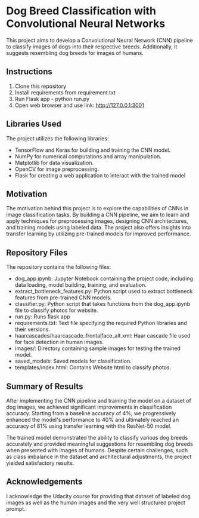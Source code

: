 # Dog Breed Classification with Convolutional Neural Networks

This project aims to develop a Convolutional Neural Network (CNN) pipeline to 
classify images of dogs into their respective breeds. Additionally, it suggests 
resembling dog breeds for images of humans.

## Instructions
1. Clone this repository
2. Install requirements from requirement.txt
3. Run Flask app - python run.py
4. Open web browser and use link: http://127.0.0.1:3001

## Libraries Used

The project utilizes the following libraries:

- TensorFlow and Keras for building and training the CNN model.
- NumPy for numerical computations and array manipulation.
- Matplotlib for data visualization.
- OpenCV for image preprocessing.
- Flask for creating a web application to interact with the trained model

## Motivation

The motivation behind this project is to explore the capabilities of CNNs 
in image classification tasks. By building a CNN pipeline, we aim to learn 
and apply techniques for preprocessing images, designing CNN architectures, 
and training models using labeled data. The project also offers insights 
into transfer learning by utilizing pre-trained models for improved performance.

## Repository Files

The repository contains the following files:

- dog_app.ipynb: Jupyter Notebook containing the project code, including data loading, model building, training, and evaluation.
- extract_bottleneck_features.py: Python script used to extract bottleneck features from pre-trained CNN models.
- classifier.py: Python script that takes functions from the dog_app.ipynb file to classify photos for website.
- run.py: Runs flask app
- requirements.txt: Text file specifying the required Python libraries and their versions.
- haarcascades/haarcascade_frontalface_alt.xml: Haar cascade file used for face detection in human images.
- images/: Directory containing sample images for testing the trained model.
- saved_models: Saved models for classification.
- templates/index.html: Contains Website html to classify photos.

## Summary of Results
After implementing the CNN pipeline and training the model on a dataset of 
dog images, we achieved significant improvements in classification accuracy. 
Starting from a baseline accuracy of 4%, we progressively enhanced the model's 
performance to 40% and ultimately reached an accuracy of 81% using transfer 
learning with the ResNet-50 model.

The trained model demonstrated the ability to classify various dog breeds 
accurately and provided meaningful suggestions for resembling dog breeds 
when presented with images of humans. Despite certain challenges, such as 
class imbalance in the dataset and architectural adjustments, the project 
yielded satisfactory results.

## Acknowledgements

I acknowledge the Udacity course for providing that dataset of labeled dog images
as well as the human images and the very well structured project prompt.




